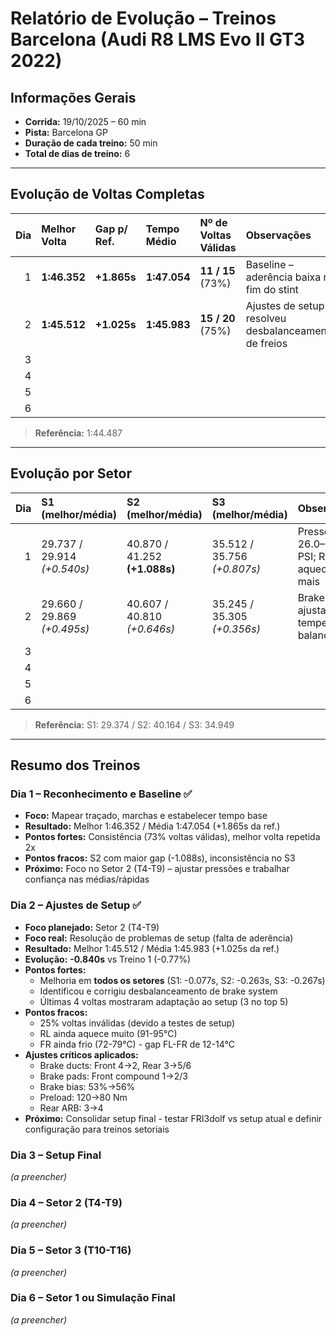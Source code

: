 # Relatório de Evolução – Treinos Barcelona (Audi R8 LMS Evo II GT3 2022)

## Informações Gerais
- **Corrida:** 19/10/2025 – 60 min  
- **Pista:** Barcelona GP  
- **Duração de cada treino:** 50 min  
- **Total de dias de treino:** 6  

---

## Evolução de Voltas Completas
| Dia | Melhor Volta | Gap p/ Ref. | Tempo Médio | Nº de Voltas Válidas | Observações |
|----:|:-------------|:------------|:------------|:---------------------|:------------|
| 1 | **1:46.352** | **+1.865s** | **1:47.054** | **11 / 15** (73%) | Baseline – aderência baixa no fim do stint |
| 2 | **1:45.512** | **+1.025s** | **1:45.983** | **15 / 20** (75%) | Ajustes de setup – resolveu desbalanceamento de freios |
| 3 |  |  |  |  |  |
| 4 |  |  |  |  |  |
| 5 |  |  |  |  |  |
| 6 |  |  |  |  |  |

> **Referência:** 1:44.487

---

## Evolução por Setor
| Dia | S1 (melhor/média) | S2 (melhor/média) | S3 (melhor/média) | Observações |
|----:|:------------------|:------------------|:------------------|:------------|
| 1 | 29.737 / 29.914<br>*(+0.540s)* | 40.870 / 41.252<br>**(+1.088s)** | 35.512 / 35.756<br>*(+0.807s)* | Pressões 26.0–27.0 PSI; RL aquecendo mais |
| 2 | 29.660 / 29.869<br>*(+0.495s)* | 40.607 / 40.810<br>*(+0.646s)* | 35.245 / 35.305<br>*(+0.356s)* | Brake system ajustado; temperaturas balanceadas |
| 3 |  |  |  |  |
| 4 |  |  |  |  |
| 5 |  |  |  |  |
| 6 |  |  |  |  |

> **Referência:** S1: 29.374 / S2: 40.164 / S3: 34.949

---

## Resumo dos Treinos

### Dia 1 – Reconhecimento e Baseline ✅
- **Foco:** Mapear traçado, marchas e estabelecer tempo base
- **Resultado:** Melhor 1:46.352 / Média 1:47.054 (+1.865s da ref.)
- **Pontos fortes:** Consistência (73% voltas válidas), melhor volta repetida 2x
- **Pontos fracos:** S2 com maior gap (-1.088s), inconsistência no S3
- **Próximo:** Foco no Setor 2 (T4-T9) – ajustar pressões e trabalhar confiança nas médias/rápidas

### Dia 2 – Ajustes de Setup ✅
- **Foco planejado:** Setor 2 (T4-T9)
- **Foco real:** Resolução de problemas de setup (falta de aderência)
- **Resultado:** Melhor 1:45.512 / Média 1:45.983 (+1.025s da ref.)
- **Evolução:** **-0.840s** vs Treino 1 (-0.77%)
- **Pontos fortes:**
  - Melhoria em **todos os setores** (S1: -0.077s, S2: -0.263s, S3: -0.267s)
  - Identificou e corrigiu desbalanceamento de brake system
  - Últimas 4 voltas mostraram adaptação ao setup (3 no top 5)
- **Pontos fracos:**
  - 25% voltas inválidas (devido a testes de setup)
  - RL ainda aquece muito (91-95°C)
  - FR ainda frio (72-79°C) - gap FL-FR de 12-14°C
- **Ajustes críticos aplicados:**
  - Brake ducts: Front 4→2, Rear 3→5/6
  - Brake pads: Front compound 1→2/3
  - Brake bias: 53%→56%
  - Preload: 120→80 Nm
  - Rear ARB: 3→4
- **Próximo:** Consolidar setup final - testar FRI3dolf vs setup atual e definir configuração para treinos setoriais

### Dia 3 – Setup Final
*(a preencher)*

### Dia 4 – Setor 2 (T4-T9)
*(a preencher)*

### Dia 5 – Setor 3 (T10-T16)
*(a preencher)*

### Dia 6 – Setor 1 ou Simulação Final
*(a preencher)*  
